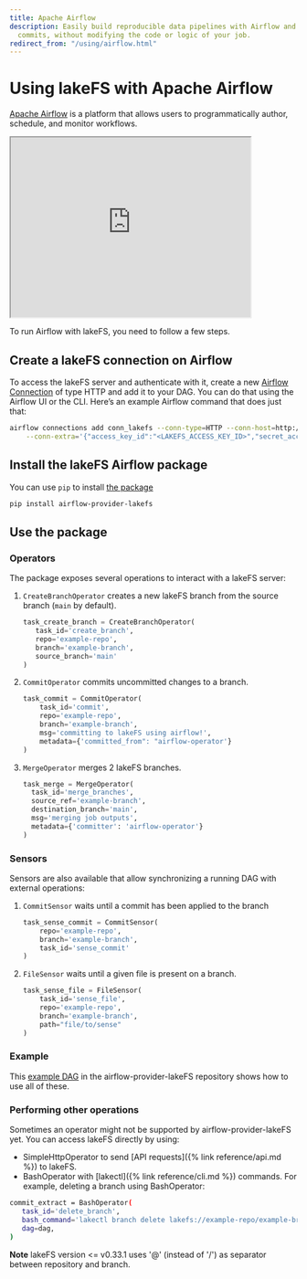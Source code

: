 ```yaml
---
title: Apache Airflow
description: Easily build reproducible data pipelines with Airflow and lakeFS using
  commits, without modifying the code or logic of your job.
redirect_from: "/using/airflow.html"
---
```


# Using lakeFS with Apache Airflow

[Apache Airflow](https://airflow.apache.org/) is a platform that allows users to programmatically author, schedule, and monitor workflows.

<iframe width="420" height="315" src="https://www.youtube.com/embed/HuQQUvmVjhU"></iframe>

To run Airflow with lakeFS, you need to follow a few steps.

## Create a lakeFS connection on Airflow

To access the lakeFS server and authenticate with it, create a new [Airflow
Connection](https://airflow.apache.org/docs/apache-airflow/stable/howto/connection.html)
of type HTTP and add it to your DAG.  You can do that using the Airflow UI
or the CLI. Here’s an example Airflow command that does just that:

```bash
airflow connections add conn_lakefs --conn-type=HTTP --conn-host=http://<LAKEFS_ENDPOINT> \
    --conn-extra='{"access_key_id":"<LAKEFS_ACCESS_KEY_ID>","secret_access_key":"<LAKEFS_SECRET_ACCESS_KEY>"}'
```

## Install the lakeFS Airflow package

You can use `pip` to install [the package](https://pypi.org/project/airflow-provider-lakefs/)

```bash
pip install airflow-provider-lakefs
```

## Use the package

### Operators

The package exposes several operations to interact with a lakeFS server:

1. `CreateBranchOperator` creates a new lakeFS branch from the source branch (`main` by default).

   ```python
   task_create_branch = CreateBranchOperator(
      task_id='create_branch',
      repo='example-repo',
      branch='example-branch',
      source_branch='main'
   )
   ```
1. `CommitOperator` commits uncommitted changes to a branch.

   ```python
   task_commit = CommitOperator(
       task_id='commit',
       repo='example-repo',
       branch='example-branch',
       msg='committing to lakeFS using airflow!',
       metadata={'committed_from": "airflow-operator'}
   )
   ```
1. `MergeOperator` merges 2 lakeFS branches.

   ```python
   task_merge = MergeOperator(
     task_id='merge_branches',
     source_ref='example-branch',
     destination_branch='main',
     msg='merging job outputs',
     metadata={'committer': 'airflow-operator'}
   )
   ```

### Sensors

Sensors are also available that allow synchronizing a running DAG with external operations:

1. `CommitSensor` waits until a commit has been applied to the branch
   
   ```python
   task_sense_commit = CommitSensor(
       repo='example-repo',
       branch='example-branch',
       task_id='sense_commit'
   )
   ```
1. `FileSensor` waits until a given file is present on a branch.

   ```python
   task_sense_file = FileSensor(
       task_id='sense_file',
       repo='example-repo',
       branch='example-branch',
       path="file/to/sense"
   )
   ```

### Example

This [example DAG](https://github.com/treeverse/airflow-provider-lakeFS/blob/main/lakefs_provider/example_dags/lakefs-dag.py)
in the airflow-provider-lakeFS repository shows how to use all of these.

### Performing other operations

Sometimes an operator might not be supported by airflow-provider-lakeFS yet. You can access lakeFS directly by using:

- SimpleHttpOperator to send [API requests]({% link reference/api.md %}) to lakeFS. 
- BashOperator with [lakectl]({% link reference/cli.md %}) commands.
For example, deleting a branch using BashOperator:
```bash
commit_extract = BashOperator(
   task_id='delete_branch',
   bash_command='lakectl branch delete lakefs://example-repo/example-branch',
   dag=dag,
)
```

**Note** lakeFS version <= v0.33.1 uses '@' (instead of '/') as separator between repository and branch.
